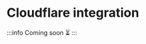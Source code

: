﻿---
sidebar_position: 7
description: mogenius has a built-in Cloudflare integration. Read more about how to set it up.
---

# Cloudflare integration

:::info
Coming soon ⏳
:::